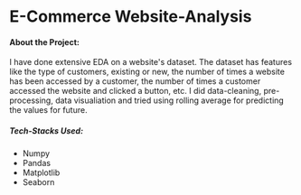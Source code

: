 # E-Commerce Website-Analysis
<h4>About the Project: </h4>
<p>I have done extensive EDA on a website's dataset. The dataset has features like the type of customers, existing or new, the number of times a website has been accessed by a customer, the number of times a customer accessed the website and clicked a button, etc. I did data-cleaning, pre-processing, data visualiation and tried using rolling average for predicting the values for future.</p>
<h5>Tech-Stacks Used: </h5>
<ul>
<li>Numpy</li>
<li>Pandas</li>
<li>Matplotlib</li>
<li>Seaborn</li>
</ul>
